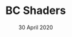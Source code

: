 ---
title: BC Shaders
description: Create shaders for boxcritters
image: /assets/projects/bc-shaders/bc-shaders.png
date: 30 April 2020
links:
- title: GitHub
  href: https://github.com/boxcrittersmods/bc-shaders
- title: Mod Page
  href:  http://bcmc.ga/mods/boxcritters-shaders/
experience:
  languages: [js,glsl]
  libraries: [createjs,webgl,opengl]
  platforms: [web]
  communities: [bcmc]
---